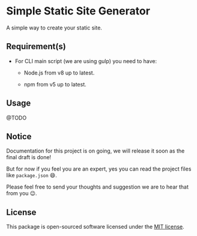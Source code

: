 # Simple Static Site Generator

A simple way to create your static site.

## Requirement(s)

- For CLI main script (we are using gulp) you need to have:

    - Node.js from v8 up to latest.

    - npm from v5 up to latest.

## Usage

@TODO

## Notice

Documentation for this project is on going, we will release it soon as the final draft is done!

But for now if you feel you are an expert, yes you can read the project files like ```package.json``` 😄.

Please feel free to send your thoughts and suggestion we are to hear that from you 😉. 

## License

This package is open-sourced software licensed under the [MIT license](https://opensource.org/licenses/MIT).
